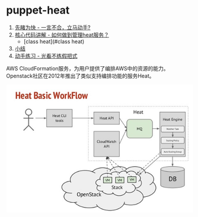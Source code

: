 # puppet-heat

1. [先睹为快 - 一言不合，立马动手?](#先睹为快)
2. [核心代码讲解 - 如何做到管理heat服务？](#核心代码讲解)
    - [class heat](#class heat)
3. [小结](##小结)
4. [动手练习 - 光看不练假把式](##动手练习)


AWS CloudFormation服务，为用户提供了编排AWS中的资源的能力。Openstack社区在2012年推出了类似支持编排功能的服务Heat。

![](images/heat.png)
